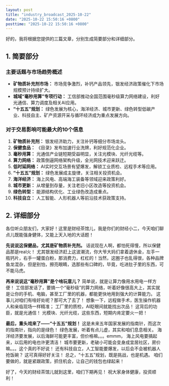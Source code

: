 ```yaml
---
layout: post
title: "industry_broadcast_2025-10-22"
date: "2025-10-22 15:50:16 +0800"
posttime: "2025-10-22 15:50:16 +0800"
---
```


好的，我将根据您提供的三篇文章，分别生成简要部分和详细部分。

## 1. 简要部分

### 主要话题与市场趋势概述

*   **矿物质补充剂市场：** 市场竞争激烈，补钙产品领先，银发经济政策催化下市场规模预计持续扩大。
*   **城域“毫秒用算”专项行动：** 工信部推动全国范围毫秒级算力网络建设，利好光通信、算力调度及相关AI应用。
*   **“十五五”规划：** 绿色发展为核心，海洋经济、城市更新、绿色转型低碳产业、科技自主、矿产资源开采与循环经济成为重点发展方向。

### 对于交易影响可能最大的10个信息

1.  **矿物质补充剂：** 银发经济助力，关注补钙等细分市场龙头。
2.  **保健食品：** 《目录》发布加速行业洗牌，利好规范化企业。
3.  **毫秒用算：** 光通信产业链短期受益明显，关注光模块、光纤光缆等。
4.  **算力网络：** 政策倒逼网络架构升级，全光网技术迎来跃迁。
5.  **低时延网络：** AI实时交互场景有望爆发，解锁工业质检、远程手术等应用。
6.  **“十五五”规划：** 绿色发展成主旋律，关注相关投资机会。
7.  **海洋经济：** 海上风电、高端海工装备等领域迎来政策利好。
8.  **城市更新：** 从增量到存量，关注老旧小区改造等投资机会。
9.  **绿色转型：** 能源结构优化、工业绿色改造成重点。
10. **科技自立：** 人工智能、人形机器人等前沿技术获政策支持。

## 2. 详细部分

各位听众朋友们，大家好！这里是财经茶馆儿，我是你们的财经小二，今天咱们聊点儿既能强身健体，又能上天入地的大话题！

**先说说这保健品，尤其是矿物质补充剂。** 话说现在人啊，都怕死得慢，所以保健品那是real火！ 尤其银发经济赶上这波潮流，你大爷大妈们拿着退休金，左手一瓶钙片，右手一罐蛋白粉，那消费力，杠杠的！当然，这圈子也乱得很，各种品牌鱼龙混杂，但是别怕，擦亮眼睛，选那些有口碑的，毕竟，吃进肚子里的东西，可不能马虎。

**再来说说这“毫秒用算”是个啥玩意儿？** 简单说，就是让算力像用水用电一样方便！ 工信部发话了，要搞一个“毫秒级”的算力网络，听着好像很高大上，其实就是让你的手机、电脑，甚至工厂里的机器，都能更快地用到强大的计算能力。 这事儿对咱们有啥好处呢？那可大了去了！ 想象一下，远程做手术，医生操作机器人和亲临现场一样精准； 工厂里的质检，AI眨眼间就能找出次品！ 这背后的功臣，就是光通信！ 光模块、光纤光缆，这些东西，短期内肯定要火一把！

**最后，重头戏来了——“十五五”规划！** 这是未来五年国家发展的指南针，而这次的指南针，指向的是绿色！ 绿色发展，听着有点儿虚，其实和咱们息息相关。 海洋经济要发展，以后海鲜可能更丰富，但价格嘛。。。emmm， 海上风电要搞起来，以后用的电也许更清洁！ 城市要更新，老破小可能会变身成宜居社区，房价嘛。。。这个真的不好说！ 还有科技自立，人工智能要爆发，以后会不会被机器人抢饭碗？ 这可真得好好关注！ 总之，“十五五”规划，既是挑战，也是机遇。 咱们要做的，就是紧跟政策，抓住机会，让自己的钱包也绿起来！

好了，今天的财经茶馆儿就到这里，咱们下期再见！ 祝大家身体健康，投资顺利！
